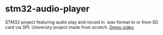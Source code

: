 # stm32-audio-player
STM32 project featuring audio play and record in .wav format to or from SD card via SPI. Univeristy project made from scratch.
[Demo video](https://www.youtube.com/watch?v=MDgvXKLvSog)

